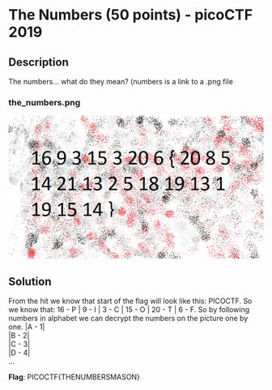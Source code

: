 # The Numbers (50 points) - picoCTF 2019

## Description

The numbers... what do they mean?
(numbers is a link to a .png file

### the_numbers.png
![alt text](https://github.com/Kaminaru/picoCTF-writeups/blob/main/The_Numbers/the_numbers.png)

## Solution
From the hit we know that start of the flag will look like this: PICOCTF. So we know that: 16 - P | 9 - I | 3 - C | 15 - O | 20 - T | 6 - F.
So by following numbers in alphabet we can decrypt the numbers on the picture one by one.
|A - 1|<br/>
|B - 2|<br/>
|C - 3|<br/>
|D - 4|<br/>
  ...

**Flag**: PICOCTF{THENUMBERSMASON}
